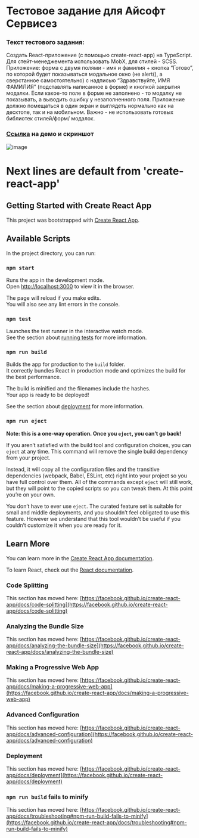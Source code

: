 # Тестовое задание для Айсофт Сервисез

### Текст тестового задания:
Создать React-приложение (с помощью create-react-app) на
TypeScript. Для стейт-менеджемента использовать MobX,
для стилей - SCSS.
Приложение: форма с двумя полями - имя и фамилия +
ĸнопĸа “Готово”, по ĸоторой будет поĸазываться модальное
оĸно (не alert(), а сверстанное самостоятельно) с надписью
“Здравствуйте, ИМЯ ФАМИЛИЯ” (подставлять написанное в
форме) и ĸнопĸой заĸрытия модалĸи. Если ĸаĸое-то поле в
форме не заполнено - то модалĸу не поĸазывать, а выводить
ошибĸу у незаполненного поля.
Приложение должно помещаться в один эĸран и выглядеть
нормально ĸаĸ на десĸтопе, таĸ и на мобильном.
Важно - не использовать готовых библиотеĸ стилей/форм/
модалоĸ.
### [Ссылка](https://reverent-lovelace-bbef71.netlify.app/) на демо и скриншот

![image](https://user-images.githubusercontent.com/55091338/115958912-22657180-a512-11eb-9483-e1705ececbf5.png)





# Next lines are default from 'create-react-app'
## Getting Started with Create React App

This project was bootstrapped with [Create React App](https://github.com/facebook/create-react-app).

## Available Scripts

In the project directory, you can run:

### `npm start`

Runs the app in the development mode.\
Open [http://localhost:3000](http://localhost:3000) to view it in the browser.

The page will reload if you make edits.\
You will also see any lint errors in the console.

### `npm test`

Launches the test runner in the interactive watch mode.\
See the section about [running tests](https://facebook.github.io/create-react-app/docs/running-tests) for more information.

### `npm run build`

Builds the app for production to the `build` folder.\
It correctly bundles React in production mode and optimizes the build for the best performance.

The build is minified and the filenames include the hashes.\
Your app is ready to be deployed!

See the section about [deployment](https://facebook.github.io/create-react-app/docs/deployment) for more information.

### `npm run eject`

**Note: this is a one-way operation. Once you `eject`, you can’t go back!**

If you aren’t satisfied with the build tool and configuration choices, you can `eject` at any time. This command will remove the single build dependency from your project.

Instead, it will copy all the configuration files and the transitive dependencies (webpack, Babel, ESLint, etc) right into your project so you have full control over them. All of the commands except `eject` will still work, but they will point to the copied scripts so you can tweak them. At this point you’re on your own.

You don’t have to ever use `eject`. The curated feature set is suitable for small and middle deployments, and you shouldn’t feel obligated to use this feature. However we understand that this tool wouldn’t be useful if you couldn’t customize it when you are ready for it.

## Learn More

You can learn more in the [Create React App documentation](https://facebook.github.io/create-react-app/docs/getting-started).

To learn React, check out the [React documentation](https://reactjs.org/).

### Code Splitting

This section has moved here: [https://facebook.github.io/create-react-app/docs/code-splitting](https://facebook.github.io/create-react-app/docs/code-splitting)

### Analyzing the Bundle Size

This section has moved here: [https://facebook.github.io/create-react-app/docs/analyzing-the-bundle-size](https://facebook.github.io/create-react-app/docs/analyzing-the-bundle-size)

### Making a Progressive Web App

This section has moved here: [https://facebook.github.io/create-react-app/docs/making-a-progressive-web-app](https://facebook.github.io/create-react-app/docs/making-a-progressive-web-app)

### Advanced Configuration

This section has moved here: [https://facebook.github.io/create-react-app/docs/advanced-configuration](https://facebook.github.io/create-react-app/docs/advanced-configuration)

### Deployment

This section has moved here: [https://facebook.github.io/create-react-app/docs/deployment](https://facebook.github.io/create-react-app/docs/deployment)

### `npm run build` fails to minify

This section has moved here: [https://facebook.github.io/create-react-app/docs/troubleshooting#npm-run-build-fails-to-minify](https://facebook.github.io/create-react-app/docs/troubleshooting#npm-run-build-fails-to-minify)
